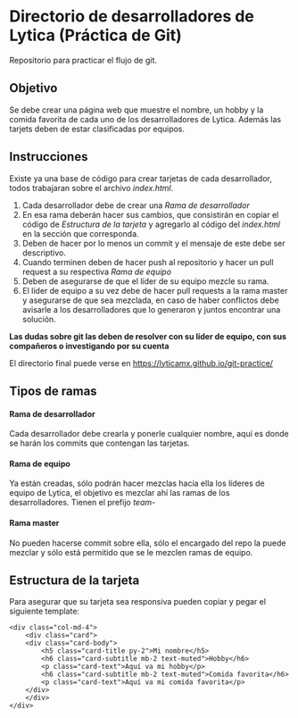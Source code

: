 # Directorio de desarrolladores de Lytica (Práctica de Git)

Repositorio para practicar el flujo de git.

## Objetivo

Se debe crear una página web que muestre el nombre, un hobby y la comida favorita de cada uno de los desarrolladores de Lytica.
Además las tarjets deben de estar clasificadas por equipos.

## Instrucciones

Existe ya una base de código para crear tarjetas de cada desarrollador, todos trabajaran sobre el archivo *index.html*.

1. Cada desarrollador debe de crear una *Rama de desarrollador*
1. En esa rama deberán hacer sus cambios, que consistirán en copiar el código de *Estructura de la tarjeta* y agregarlo al código del *index.html* en la sección que corresponda.
1. Deben de hacer por lo menos un commit y el mensaje de este debe ser descriptivo.
1. Cuando terminen deben de hacer push al repositorio y hacer un pull request a su respectiva *Rama de equipo*
1. Deben de asegurarse de que el líder de su equipo mezcle su rama.
1. El líder de equipo a su vez debe de hacer pull requests a la rama master y asegurarse de que sea mezclada, en caso de haber conflictos debe avisarle a los desarrolladores que lo generaron y juntos encontrar una solución.

**Las dudas sobre git las deben de resolver con su líder de equipo, con sus compañeros o investigando por su cuenta**

El directorio final puede verse en https://lyticamx.github.io/git-practice/

## Tipos de ramas

#### Rama de desarrollador

Cada desarrollador debe crearla y ponerle cualquier nombre, aquí es donde se harán los commits que contengan las tarjetas.

#### Rama de equipo

Ya están creadas, sólo podrán hacer mezclas hacia ella los líderes de equipo de Lytica, el objetivo es mezclar ahí las ramas de los desarrolladores. Tienen el prefijo *team-*

#### Rama master

No pueden hacerse commit sobre ella, sólo el encargado del repo la puede mezclar y sólo está permitido que se le mezclen ramas de equipo.

## Estructura de la tarjeta

Para asegurar que su tarjeta sea responsiva pueden copiar y pegar el siguiente template:

```
<div class="col-md-4">
    <div class="card">
    <div class="card-body">
        <h5 class="card-title py-2">Mi nombre</h5>
        <h6 class="card-subtitle mb-2 text-muted">Hobby</h6>
        <p class="card-text">Aquí va mi hobby</p>
        <h6 class="card-subtitle mb-2 text-muted">Comida favorita</h6>
        <p class="card-text">Aquí va mi comida favorita</p>
    </div>
    </div>
</div>
```